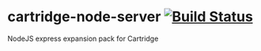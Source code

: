 # cartridge-node-server [![Build Status](https://travis-ci.org/cartridge/cartridge-node-server.svg?branch=master)](https://travis-ci.org/cartridge/cartridge-node-server)
NodeJS express expansion pack for Cartridge
